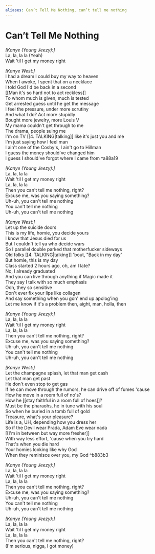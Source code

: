 ```yaml
---
aliases: Can’t Tell Me Nothing, can’t tell me nothing
---
```



# Can’t Tell Me Nothing

_[Kanye (Young Jeezy):]_  
La, la, la la (Yeah)  
Wait 'til I get my money right  

_[Kanye West:]_  
I had a dream I could buy my way to heaven  
When I awoke, I spent that on a necklace  
I told God I'd be back in a second  
[[Man it's so hard not to act reckless]]  
To whom much is given, much is tested  
Get arrested guess until he get the message  
I feel the pressure, under more scrutiny  
And what I do? Act more stupidly  
Bought more jewelry, more Louis V  
My mama couldn't get through to me  
The drama, people suing me  
I'm on TV [[4. TALKING|talking]] like it's just you and me  
I'm just saying how I feel man  
I ain't one of the Cosby's, I ain't go to Hillman  
I guess the money should've changed him  
I guess I should've forgot where I came from ^a88a19

_[Kanye (Young Jeezy):]_  
La, la, la la  
Wait 'til I get my money right  
La, la, la la  
Then you can't tell me nothing, right?  
Excuse me, was you saying something?  
Uh-uh, you can't tell me nothing  
You can't tell me nothing  
Uh-uh, you can't tell me nothing  

_[Kanye West:]_  
Let up the suicide doors  
This is my life, homie, you decide yours  
I know that Jesus died for us  
But I couldn't tell ya who decide wars  
So I parallel double parked that motherfucker sideways  
Old folks [[4. TALKING|talking]] 'bout, "Back in my day"  
But homie, this is my day  
Class started 2 hours ago, oh, am I late?  
No, I already graduated  
And you can live through anything if Magic made it  
They say I talk with so much emphasis  
Ooh, they so sensitive  
Don't ever fix your lips like collagen  
And say something when you gon' end up apolog'ing  
Let me know if it's a problem then, aight, man, holla, then  

_[Kanye (Young Jeezy):]_  
La, la, la la  
Wait 'til I get my money right  
La, la, la la  
Then you can't tell me nothing, right?  
Excuse me, was you saying something?  
Uh-uh, you can't tell me nothing  
You can't tell me nothing  
Uh-uh, you can't tell me nothing  

_[Kanye West:]_  
Let the champagne splash, let that man get cash  
Let that man get past  
He don't even stop to get gas  
If he can move through the rumors, he can drive off of fumes 'cause  
How he move in a room full of no's?  
How he [[stay faithful in a room full of hoes]]?  
Must be the pharaohs, he in tune with his soul  
So when he buried in a tomb full of gold  
Treasure, what's your pleasure?  
Life is a, UH, depending how you dress her  
So if the Devil wear Prada, Adam Eve wear nada  
[[I'm in between but way more fresher]]  
With way less effort, 'cause when you try hard  
That's when you die hard  
Your homies looking like why God  
When they reminisce over you, my God ^b883b3

_[Kanye (Young Jeezy):]_  
La, la, la la  
Wait 'til I get my money right  
La, la, la la  
Then you can't tell me nothing, right?  
Excuse me, was you saying something?  
Uh-uh, you can't tell me nothing  
You can't tell me nothing  
Uh-uh, you can't tell me nothing  

_[Kanye (Young Jeezy):]_  
La, la, la la  
Wait 'til I get my money right  
La, la, la la  
Then you can't tell me nothing, right?  
(I'm serious, nigga, I got money)
